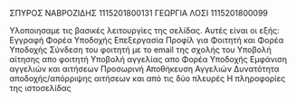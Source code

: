 ΣΠΥΡΟΣ ΝΑΒΡΟΖΙΔΗΣ 1115201800131
ΓΕΩΡΓΙΑ ΛΟΣΙ      1115201800099

Υλοποιησαμε τις βασικές λειτουργίες της σελίδας. Αυτές είναι οι εξής:
Εγγραφή Φορέα Υποδοχής
Επεξεργασία Προφίλ για Φοιτητή και Φορέα Υποδοχής 
Σύνδεση του φοιτητή με το email της σχολής του 
Υποβολή αίτησης απο φοιτητή 
Υποβολή αγγελίας απο Φορέα Υποδοχής
Εμφάνιση αγγελιών και αιτήσεων 
Προσωρινή Αποθήκευση Αγγελιών 
Δυνατότητα αποδοχής/απόρριψης αιτήσεων και από τις δύο πλευρές
Η πληροφορίες της ιστοσελίδας
